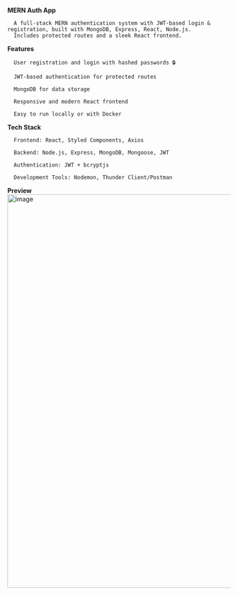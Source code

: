 **MERN Auth App**

      A full-stack MERN authentication system with JWT-based login & registration, built with MongoDB, Express, React, Node.js.
      Includes protected routes and a sleek React frontend.

**Features**

      User registration and login with hashed passwords 🔒
      
      JWT-based authentication for protected routes
      
      MongoDB for data storage
      
      Responsive and modern React frontend
      
      Easy to run locally or with Docker

**Tech Stack**

      Frontend: React, Styled Components, Axios
      
      Backend: Node.js, Express, MongoDB, Mongoose, JWT
      
      Authentication: JWT + bcryptjs
      
      Development Tools: Nodemon, Thunder Client/Postman

**Preview**
<img width="1869" height="888" alt="image" src="https://github.com/user-attachments/assets/38bcd5aa-78b8-4d7d-a6e7-69efde531dc1" />
